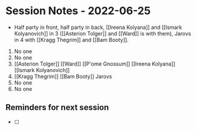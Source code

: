 # Session Notes - 2022-06-25
* Half party in front, half party in back, [[Ireena Kolyana]] and [[Ismark Kolyanovich]] in 3 ([[Asterion Tolger]] and [[Ward]] is with them), Jarovs in 4 with [[Kragg Thegrim]] and [[Bam Booty]].

1. No one
2. No one
3. [[Asterion Tolger]] [[Ward]] [[P'ome Gnossum]] [[Ireena Kolyana]] [[Ismark Kolyanovich]]
4. [[Kragg Thegrim]] [[Bam Booty]] Jarovs
5. No one
6. No one

## Reminders for next session
* [ ] 